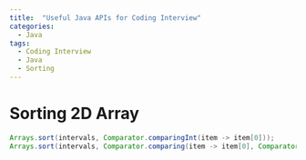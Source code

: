 ```yaml
---
title:  "Useful Java APIs for Coding Interview"
categories:
  - Java
tags:
  - Coding Interview
  - Java
  - Sorting
---
```


# Sorting 2D Array


```java
Arrays.sort(intervals, Comparator.comparingInt(item -> item[0]));
Arrays.sort(intervals, Comparator.comparing(item -> item[0], Comparator.reverseOrder()));
```
